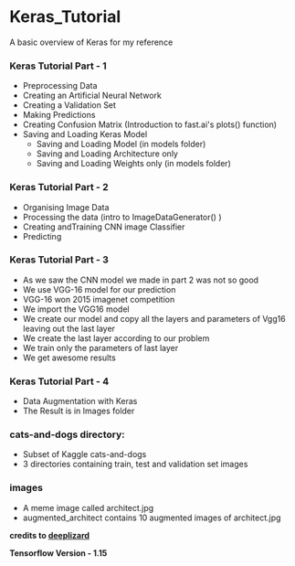 # Keras_Tutorial
A basic overview of Keras for my reference

### Keras Tutorial Part - 1
- Preprocessing Data
- Creating an Artificial Neural Network
- Creating a Validation Set
- Making Predictions
- Creating Confusion Matrix (Introduction to fast.ai's plots() function)
- Saving and Loading Keras Model
    - Saving and Loading Model               (in models folder)
    - Saving and Loading Architecture only
    - Saving and Loading Weights only        (in models folder)
    
### Keras Tutorial Part - 2
- Organising Image Data
- Processing the data (intro to ImageDataGenerator() )
- Creating andTraining CNN image Classifier
- Predicting

### Keras Tutorial Part - 3
- As we saw the CNN model we made in part 2 was not so good
- We use VGG-16 model for our prediction
- VGG-16 won 2015 imagenet competition
- We import the VGG16 model
- We create our model and copy all the layers and parameters of Vgg16 leaving out the last layer
- We create the last layer according to our problem
- We train only the parameters of last layer
- We  get awesome results

### Keras Tutorial Part - 4
- Data Augmentation with Keras
- The Result is in Images folder

### cats-and-dogs directory:
- Subset of Kaggle cats-and-dogs 
- 3 directories containing train, test and validation set images

### images
- A meme image called architect.jpg
- augmented_architect contains 10 augmented images of architect.jpg


**credits to [deeplizard](https://deeplizard.com/)**

**Tensorflow Version - 1.15**
